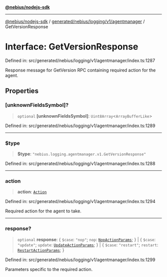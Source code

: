 [**@nebius/nodejs-sdk**](../../../../../../README.md)

---

[@nebius/nodejs-sdk](../../../../../../README.md) / [generated/nebius/logging/v1/agentmanager](../README.md) / GetVersionResponse

# Interface: GetVersionResponse

Defined in: src/generated/nebius/logging/v1/agentmanager/index.ts:1287

Response message for GetVersion RPC containing required action for the agent.

## Properties

### \[unknownFieldsSymbol\]?

> `optional` **\[unknownFieldsSymbol\]**: `Uint8Array`\<`ArrayBufferLike`\>

Defined in: src/generated/nebius/logging/v1/agentmanager/index.ts:1289

---

### $type

> **$type**: `"nebius.logging.agentmanager.v1.GetVersionResponse"`

Defined in: src/generated/nebius/logging/v1/agentmanager/index.ts:1288

---

### action

> **action**: [`Action`](../type-aliases/Action.md)

Defined in: src/generated/nebius/logging/v1/agentmanager/index.ts:1294

Required action for the agent to take.

---

### response?

> `optional` **response**: \{ `$case`: `"nop"`; `nop`: [`NopActionParams`](NopActionParams.md); \} \| \{ `$case`: `"update"`; `update`: [`UpdateActionParams`](UpdateActionParams.md); \} \| \{ `$case`: `"restart"`; `restart`: [`RestartActionParams`](RestartActionParams.md); \}

Defined in: src/generated/nebius/logging/v1/agentmanager/index.ts:1299

Parameters specific to the required action.
